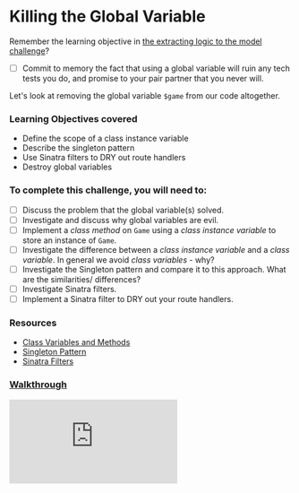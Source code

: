 # Killing the Global Variable

Remember the learning objective in [the extracting logic to the model challenge](extracting_logic_to_the_model.md)?

- [ ] Commit to memory the fact that using a global variable will ruin any tech tests you do, and promise to your pair partner that you never will.

Let's look at removing the global variable `$game` from our code altogether.

### Learning Objectives covered
- Define the scope of a class instance variable
- Describe the singleton pattern
- Use Sinatra filters to DRY out route handlers
- Destroy global variables

### To complete this challenge, you will need to:

- [ ] Discuss the problem that the global variable(s) solved.
- [ ] Investigate and discuss why global variables are evil.
- [ ] Implement a *class method* on `Game` using a *class instance variable* to store an instance of `Game`.
- [ ] Investigate the difference between a *class _instance_ variable* and a *class variable*.  In general we avoid _class variables_ - why?
- [ ] Investigate the Singleton pattern and compare it to this approach.  What are the similarities/ differences?
- [ ] Investigate Sinatra filters.
- [ ] Implement a Sinatra filter to DRY out your route handlers.

### Resources

- [Class Variables and Methods](http://rubymonk.com/learning/books/4-ruby-primer-ascent/chapters/45-more-classes/lessons/113-class-variables)
- [Singleton Pattern](https://en.wikipedia.org/wiki/Singleton_pattern)
- [Sinatra Filters](http://www.sinatrarb.com/intro.html#Filters)

### [Walkthrough](walkthroughs/killing_the_global_variable.md)


![Tracking pixel](https://githubanalytics.herokuapp.com/course/intro_to_the_web/killing_the_global_variable.md)
